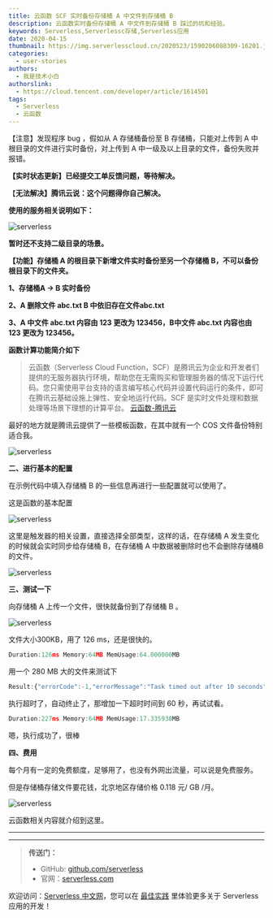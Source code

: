 ```yaml
---
title: 云函数 SCF 实时备份存储桶 A 中文件到存储桶 B
description: 云函数实时备份存储桶 A 中文件到存储桶 B 踩过的坑和经验。
keywords: Serverless,Serverlessc存储,Serverless应用
date: 2020-04-15
thumbnail: https://img.serverlesscloud.cn/2020523/1590206088309-16201.jpg
categories:
  - user-stories
authors:
  - 我是技术小白
authorslink:
  - https://cloud.tencent.com/developer/article/1614501
tags:
  - Serverless
  - 云函数
---
```


【注意】发现程序 bug ，假如从 A 存储桶备份至 B 存储桶，只能对上传到 A 中根目录的文件进行实时备份，对上传到 A 中一级及以上目录的文件，备份失败并报错。

**【实时状态更新】已经提交工单反馈问题，等待解决。**

【**无法解决】腾讯云说：这个问题得你自己解决。**

**使用的服务相关说明如下：**

![serverless](https://img.serverlesscloud.cn/2020523/1590206088305-16201.jpg)

**暂时还不支持二级目录的场景。**

**【功能】存储桶 A 的根目录下新增文件实时备份至另一个存储桶 B，不可以备份根目录下的文件夹。**



**1、存储桶A → B 实时备份**

**2、A 删除文件 abc.txt   B 中依旧存在文件abc.txt**

**3、A 中文件 abc.txt 内容由 123 更改为 123456，B中文件 abc.txt 内容也由 123 更改为 123456。**

**函数计算功能简介如下**

> 云函数（Serverless Cloud Function，SCF）是腾讯云为企业和开发者们提供的无服务器执行环境，帮助您在无需购买和管理服务器的情况下运行代码。您只需使用平台支持的语言编写核心代码并设置代码运行的条件，即可在腾讯云基础设施上弹性、安全地运行代码。SCF 是实时文件处理和数据处理等场景下理想的计算平台。 [云函数-腾讯云](https://cloud.tencent.com/document/product/583?from=10680)

最好的地方就是腾讯云提供了一些模板函数，在其中就有一个 COS 文件备份特别适合我。

![serverless](https://img.serverlesscloud.cn/2020523/1590206088666-16201.jpg)

**二、进行基本的配置**

在示例代码中填入存储桶 B 的一些信息再进行一些配置就可以使用了。

这是函数的基本配置

![serverless](https://img.serverlesscloud.cn/2020523/1590206088324-16201.jpg)

这里是触发器的相关设置，直接选择全部类型，这样的话，在存储桶 A 发生变化的时候就会实时同步给存储桶 B，在存储桶 A 中数据被删除时也不会删除存储桶B的文件。

![serverless](https://img.serverlesscloud.cn/2020523/1590206088302-16201.jpg)

**三、测试一下**

向存储桶 A 上传一个文件，很快就备份到了存储桶 B 。

![serverless](https://img.serverlesscloud.cn/2020523/1590206088309-16201.jpg)

文件大小300KB，用了 126 ms，还是很快的。

```javascript
Duration:126ms Memory:64MB MemUsage:64.000000MB
```

用一个 280 MB 大的文件来测试下

```javascript
Result:{"errorCode":-1,"errorMessage":"Task timed out after 10 seconds"}
```

执行超时了，自动终止了，那增加一下超时时间到 60 秒，再试试看。

```javascript
Duration:227ms Memory:64MB MemUsage:17.335938MB
```

嗯，执行成功了，很棒

**四、费用**

每个月有一定的免费额度，足够用了，也没有外网出流量，可以说是免费服务。

但是存储桶存储文件要花钱，北京地区存储价格 0.118 元/ GB /月。

![serverless](https://img.serverlesscloud.cn/2020523/1590206088628-16201.jpg)

云函数相关内容就介绍到这里。



---
<div id='scf-deploy-iframe-or-md'></div>

---

> **传送门：**
> - GitHub: [github.com/serverless](https://github.com/serverless/serverless/blob/master/README_CN.md)
> - 官网：[serverless.com](https://serverless.com/)

欢迎访问：[Serverless 中文网](https://serverlesscloud.cn/)，您可以在 [最佳实践](https://serverlesscloud.cn/best-practice) 里体验更多关于 Serverless 应用的开发！
